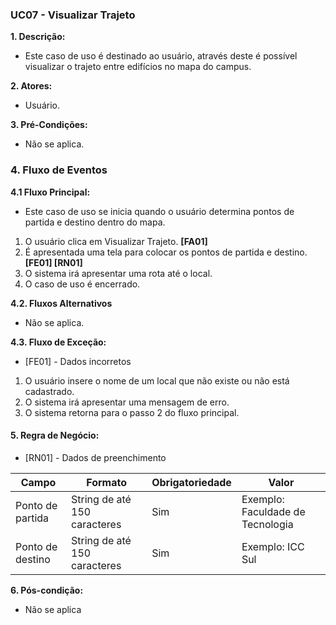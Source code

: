 ### UC07 - Visualizar Trajeto
**1. Descrição:** 
* Este caso de uso é destinado ao usuário, através deste é possível visualizar o trajeto entre edifícios no mapa do campus.

**2. Atores:** 
* Usuário.

**3. Pré-Condições:** 
* Não se aplica.

### 4. Fluxo de Eventos 

**4.1 Fluxo Principal:** 
* Este caso de uso se inicia quando o usuário determina pontos de partida e destino dentro do mapa.
1. O usuário clica em Visualizar Trajeto. **[FA01]**
2. É apresentada uma tela para colocar os pontos de partida e destino. **[FE01] [RN01]**
3. O sistema irá apresentar uma rota até o local.
4. O caso de uso é encerrado. 

**4.2. Fluxos Alternativos**
* Não se aplica.

**4.3. Fluxo de Exceção:** 
* [FE01] - Dados incorretos
1. O usuário insere o nome de um local que não existe ou não está cadastrado.
2. O sistema irá apresentar uma mensagem de erro.
3. O sistema retorna para o passo 2 do fluxo principal.


#### 5. Regra de Negócio: 

* [RN01] - Dados de preenchimento

| Campo            | Formato                      | Obrigatoriedade | Valor                            |
|------------------|------------------------------|-----------------|----------------------------------|
| Ponto de partida | String de até 150 caracteres | Sim             | Exemplo: Faculdade de Tecnologia |
| Ponto de destino | String de até 150 caracteres | Sim             | Exemplo: ICC Sul                 |

**6. Pós-condição:** 
* Não se aplica